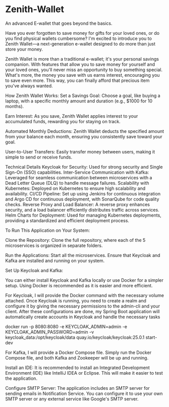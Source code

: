 # Zenith-Wallet
An advanced E-wallet that goes beyond the basics.

Have you ever forgotten to save money for gifts for your loved ones, or do you find physical wallets cumbersome? I'm excited to introduce you to Zenith Wallet—a next-generation e-wallet designed to do more than just store your money.

Zenith Wallet is more than a traditional e-wallet; it's your personal savings companion. With features that allow you to save money for yourself and your loved ones, you'll never miss an opportunity to buy something special. What's more, the money you save with us earns interest, encouraging you to save even more. This way, you can finally afford that precious item you've always wanted.

How Zenith Wallet Works:
Set a Savings Goal: Choose a goal, like buying a laptop, with a specific monthly amount and duration (e.g., $1000 for 10 months).

Earn Interest: As you save, Zenith Wallet applies interest to your accumulated funds, rewarding you for staying on track.

Automated Monthly Deductions: Zenith Wallet deducts the specified amount from your balance each month, ensuring you consistently save toward your goal.

User-to-User Transfers: Easily transfer money between users, making it simple to send or receive funds.

Technical Details
Keycloak for Security: Used for strong security and Single Sign-On (SSO) capabilities.
Inter-Service Communication with Kafka: Leveraged for seamless communication between microservices with a Dead Letter Queue (DLQ) to handle message failures.
Scalability with Kubernetes: Deployed on Kubernetes to ensure high scalability and availability.
CI/CD Pipeline: Set up using Jenkins for continuous integration and Argo CD for continuous deployment, with SonarQube for code quality checks.
Reverse Proxy and Load Balancer: A reverse proxy enhances security, and a load balancer efficiently distributes traffic across services.
Helm Charts for Deployment: Used for managing Kubernetes deployments, providing a standardized and efficient deployment process.

To Run This Application on Your System:

Clone the Repository: Clone the full repository, where each of the 5 microservices is organized in separate folders.

Run the Applications: Start all the microservices. Ensure that Keycloak and Kafka are installed and running on your system.

Set Up Keycloak and Kafka:

You can either install Keycloak and Kafka locally or use Docker for a simpler setup. Using Docker is recommended as it is easier and more efficient.

For Keycloak, I will provide the Docker command with the necessary volume attached. Once Keycloak is running, you need to create a realm and configure it by giving the necessary permissions to the admin-cli and your client. After these configurations are done, my Spring Boot application will automatically create accounts in Keycloak and handle the necessary tasks

docker run -p 8080:8080 -e KEYCLOAK_ADMIN=admin -e KEYCLOAK_ADMIN_PASSWORD=admin -v keycloak_data:/opt/keycloak/data quay.io/keycloak/keycloak:25.0.1 start-dev

For Kafka, I will provide a Docker Compose file. Simply run the Docker Compose file, and both Kafka and Zookeeper will be up and running.

Install an IDE: It is recommended to install an Integrated Development Environment (IDE) like IntelliJ IDEA or Eclipse. This will make it easier to test the application.

Configure SMTP Server: The application includes an SMTP server for sending emails in Notification Service. You can configure it to use your own SMTP server or any external service like Google's SMTP server.
